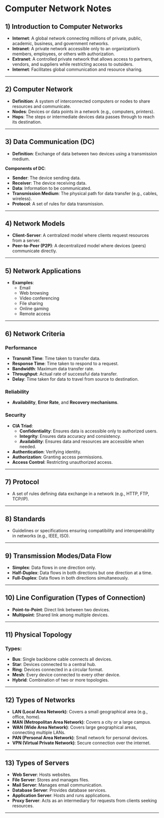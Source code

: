 # Computer Network Notes

## 1) Introduction to Computer Networks
- **Internet**: A global network connecting millions of private, public, academic, business, and government networks.
- **Intranet**: A private network accessible only to an organization’s members, employees, or others with authorization.
- **Extranet**: A controlled private network that allows access to partners, vendors, and suppliers while restricting access to outsiders.
- **Internet**: Facilitates global communication and resource sharing.

---

## 2) Computer Network
- **Definition**: A system of interconnected computers or nodes to share resources and communicate.
- **Nodes**: Devices or data points in a network (e.g., computers, printers).
- **Hops**: The steps or intermediate devices data passes through to reach its destination.

---

## 3) Data Communication (DC)
- **Definition**: Exchange of data between two devices using a transmission medium.
  
**Components of DC**:
- **Sender**: The device sending data.
- **Receiver**: The device receiving data.
- **Data**: Information to be communicated.
- **Transmission Medium**: The physical path for data transfer (e.g., cables, wireless).
- **Protocol**: A set of rules for data transmission.

---

## 4) Network Models
- **Client-Server**: A centralized model where clients request resources from a server.
- **Peer-to-Peer (P2P)**: A decentralized model where devices (peers) communicate directly.

---

## 5) Network Applications
- **Examples**: 
  - Email
  - Web browsing
  - Video conferencing
  - File sharing
  - Online gaming
  - Remote access

---

## 6) Network Criteria

### Performance
- **Transmit Time**: Time taken to transfer data.
- **Response Time**: Time taken to respond to a request.
- **Bandwidth**: Maximum data transfer rate.
- **Throughput**: Actual rate of successful data transfer.
- **Delay**: Time taken for data to travel from source to destination.

### Reliability
- **Availability**, **Error Rate**, and **Recovery mechanisms**.

### Security
- **CIA Triad**:
  - **Confidentiality**: Ensures data is accessible only to authorized users.
  - **Integrity**: Ensures data accuracy and consistency.
  - **Availability**: Ensures data and resources are accessible when needed.
- **Authentication**: Verifying identity.
- **Authorization**: Granting access permissions.
- **Access Control**: Restricting unauthorized access.

---

## 7) Protocol
- A set of rules defining data exchange in a network (e.g., HTTP, FTP, TCP/IP).

---

## 8) Standards
- Guidelines or specifications ensuring compatibility and interoperability in networks (e.g., IEEE, ISO).

---

## 9) Transmission Modes/Data Flow
- **Simplex**: Data flows in one direction only.
- **Half-Duplex**: Data flows in both directions but one direction at a time.
- **Full-Duplex**: Data flows in both directions simultaneously.

---

## 10) Line Configuration (Types of Connection)
- **Point-to-Point**: Direct link between two devices.
- **Multipoint**: Shared link among multiple devices.

---

## 11) Physical Topology
### Types:
- **Bus**: Single backbone cable connects all devices.
- **Star**: Devices connected to a central hub.
- **Ring**: Devices connected in a circular format.
- **Mesh**: Every device connected to every other device.
- **Hybrid**: Combination of two or more topologies.

---

## 12) Types of Networks
- **LAN (Local Area Network)**: Covers a small geographical area (e.g., office, home).
- **MAN (Metropolitan Area Network)**: Covers a city or a large campus.
- **WAN (Wide Area Network)**: Covers large geographical areas, connecting multiple LANs.
- **PAN (Personal Area Network)**: Small network for personal devices.
- **VPN (Virtual Private Network)**: Secure connection over the internet.

---

## 13) Types of Servers
- **Web Server**: Hosts websites.
- **File Server**: Stores and manages files.
- **Mail Server**: Manages email communication.
- **Database Server**: Provides database services.
- **Application Server**: Hosts and runs applications.
- **Proxy Server**: Acts as an intermediary for requests from clients seeking resources.

---
